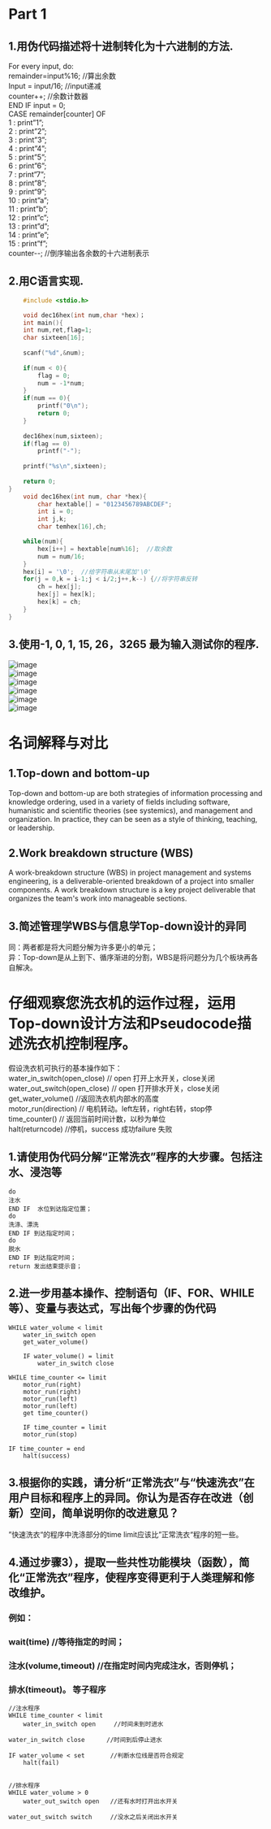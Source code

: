 # Part 1
## 1.用伪代码描述将十进制转化为十六进制的方法.   
For every input, do:  
remainder=input%16;   //算出余数  
	Input = input/16;    //input递减  
	counter++;		//余数计数器  
	END IF input = 0;  
CASE remainder[counter] OF  
1	:  print”1”;  
2	:  print”2”;  
3	:  print”3”;  
4	:  print”4”;  
5	:  print”5”;  
6	:  print”6”;  
7	:  print”7”;  
8	:  print”8”;  
9	:  print“9”;  
10	:  print”a”;  
11	:  print”b”;  
12	:  print”c”;  
13	:  print”d”;  
14	:  print”e”;  
15	:  print”f”;  
counter--;   //倒序输出各余数的十六进制表示  

## 2.用C语言实现.  
``` c
    #include <stdio.h>

    void dec16hex(int num,char *hex)；  
    int main(){  
    int num,ret,flag=1;  
	char sixteen[16];  
	
	scanf("%d",&num);  
	
	if(num < 0){  
		flag = 0;
        num = -1*num;
    }
    if(num == 0){  
        printf("0\n");
        return 0;
    }  
		
	dec16hex(num,sixteen);  
    if(flag == 0)  
		printf("-");  
		
	printf("%s\n",sixteen);  
	
	return 0;  
}  
    void dec16hex(int num, char *hex){  
	    char hextable[] = "0123456789ABCDEF";  
	    int i = 0;  
	    int j,k;  
	    char temhex[16],ch;

	while(num){  
		hex[i++] = hextable[num%16];  //取余数
		num = num/16;  
	}  
	hex[i] = '\0';  //给字符串从末尾加'\0'  
	for(j = 0,k = i-1;j < i/2;j++,k--) {//将字符串反转  
		ch = hex[j];  
		hex[j] = hex[k];  
		hex[k] = ch;  
	}  
}  
``` 

## 3.使用-1, 0, 1, 15, 26，3265 最为输入测试你的程序.  
![image](http://thyrsi.com/t6/607/1542209099x2890191691.jpg)  
![image](http://thyrsi.com/t6/607/1542209268x2728278949.jpg)  
![image](http://thyrsi.com/t6/607/1542209292x2728278949.jpg)  
![image](http://thyrsi.com/t6/607/1542209310x2728278949.jpg)  
![image](http://thyrsi.com/t6/607/1542209324x2728278949.jpg)  
![image](http://thyrsi.com/t6/607/1542209340x2728278949.jpg)  

#  名词解释与对比
## 1.Top-down and bottom-up  
 Top-down and bottom-up are both strategies of information processing and knowledge ordering, used in a variety of fields including software, humanistic and scientific theories (see systemics), and management and organization. In practice, they can be seen as a style of thinking, teaching, or leadership.  
## 2.Work breakdown structure (WBS)  
 A work-breakdown structure (WBS) in project management and systems engineering, is a deliverable-oriented breakdown of a project into smaller components. A work breakdown structure is a key project deliverable that organizes the team's work into manageable sections.  
## 3.简述管理学WBS与信息学Top-down设计的异同  
 同：两者都是将大问题分解为许多更小的单元；  
 异：Top-down是从上到下、循序渐进的分割，WBS是将问题分为几个板块再各自解决。  

# 仔细观察您洗衣机的运作过程，运用Top-down设计方法和Pseudocode描述洗衣机控制程序。
假设洗衣机可执行的基本操作如下：  
water_in_switch(open_close) // open 打开上水开关，close关闭  
water_out_switch(open_close) // open 打开排水开关，close关闭  
get_water_volume() //返回洗衣机内部水的高度  
motor_run(direction) // 电机转动。left左转，right右转，stop停  
time_counter() // 返回当前时间计数，以秒为单位  
halt(returncode) //停机，success 成功failure 失败  
## 1.请使用伪代码分解“正常洗衣”程序的大步骤。包括注水、浸泡等
``` 
do  
注水  
END IF  水位到达指定位置；    
do  
洗涤、漂洗
END IF 到达指定时间；
do  
脱水  
END IF 到达指定时间；
return 发出结束提示音；
``` 
## 2.进一步用基本操作、控制语句（IF、FOR、WHILE等）、变量与表达式，写出每个步骤的伪代码
```  
WHILE water_volume < limit
    water_in_switch open
    get_water_volume()

    IF water_volume() = limit
        water_in_switch close

WHILE time_counter <= limit
    motor_run(right)
    motor_run(right)
    motor_run(left)
    motor_run(left)
    get time_counter()

    IF time_counter = limit
    motor_run(stop)

IF time_counter = end
    halt(success)
```
## 3.根据你的实践，请分析“正常洗衣”与“快速洗衣”在用户目标和程序上的异同。你认为是否存在改进（创新）空间，简单说明你的改进意见？
”快速洗衣“的程序中洗涤部分的time limit应该比”正常洗衣“程序的短一些。  
## 4.通过步骤3），提取一些共性功能模块（函数），简化“正常洗衣”程序，使程序变得更利于人类理解和修改维护。
### 例如：  
### wait(time) //等待指定的时间；  
### 注水(volume,timeout) //在指定时间内完成注水，否则停机；  
### 排水(timeout)。 等子程序  

```
//注水程序  
WHILE time_counter < limit  
    water_in_switch open     //时间未到时进水  

water_in_switch close      //时间到后停止进水  

IF water_volume < set       //判断水位线是否符合规定  
    halt(fail)  


//排水程序  
WHILE water_volume > 0  
    water_out_switch open   //还有水时打开出水开关  

water_out_switch switch     //没水之后关闭出水开关  